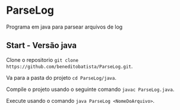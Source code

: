 # ParseLog
Programa em java para parsear arquivos de log

## Start - Versão java

Clone o repositorio `git clone https://github.com/beneditobatista/ParseLog.git`.

Va para a pasta do projeto `cd ParseLog/java`.

Compile o projeto usando o seguinte comando `javac ParseLog.java`.

Execute usando o comando `java ParseLog <NomeDoArquivo>`.

